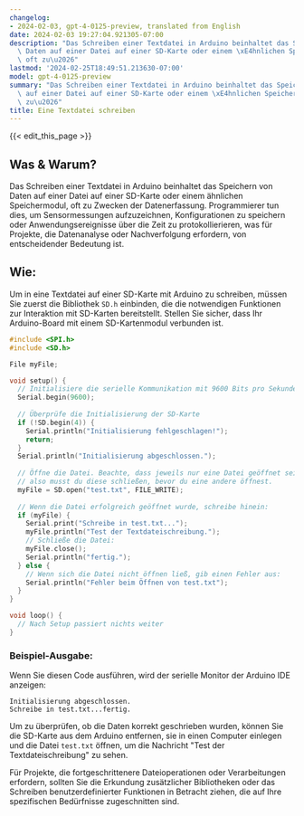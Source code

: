 ```yaml
---
changelog:
- 2024-02-03, gpt-4-0125-preview, translated from English
date: 2024-02-03 19:27:04.921305-07:00
description: "Das Schreiben einer Textdatei in Arduino beinhaltet das Speichern von\
  \ Daten auf einer Datei auf einer SD-Karte oder einem \xE4hnlichen Speichermodul,\
  \ oft zu\u2026"
lastmod: '2024-02-25T18:49:51.213630-07:00'
model: gpt-4-0125-preview
summary: "Das Schreiben einer Textdatei in Arduino beinhaltet das Speichern von Daten\
  \ auf einer Datei auf einer SD-Karte oder einem \xE4hnlichen Speichermodul, oft\
  \ zu\u2026"
title: Eine Textdatei schreiben
---
```


{{< edit_this_page >}}

## Was & Warum?
Das Schreiben einer Textdatei in Arduino beinhaltet das Speichern von Daten auf einer Datei auf einer SD-Karte oder einem ähnlichen Speichermodul, oft zu Zwecken der Datenerfassung. Programmierer tun dies, um Sensormessungen aufzuzeichnen, Konfigurationen zu speichern oder Anwendungsereignisse über die Zeit zu protokollierieren, was für Projekte, die Datenanalyse oder Nachverfolgung erfordern, von entscheidender Bedeutung ist.

## Wie:
Um in eine Textdatei auf einer SD-Karte mit Arduino zu schreiben, müssen Sie zuerst die Bibliothek `SD.h` einbinden, die die notwendigen Funktionen zur Interaktion mit SD-Karten bereitstellt. Stellen Sie sicher, dass Ihr Arduino-Board mit einem SD-Kartenmodul verbunden ist.

```cpp
#include <SPI.h>
#include <SD.h>

File myFile;

void setup() {
  // Initialisiere die serielle Kommunikation mit 9600 Bits pro Sekunde:
  Serial.begin(9600);
  
  // Überprüfe die Initialisierung der SD-Karte
  if (!SD.begin(4)) {
    Serial.println("Initialisierung fehlgeschlagen!");
    return;
  }
  Serial.println("Initialisierung abgeschlossen.");
  
  // Öffne die Datei. Beachte, dass jeweils nur eine Datei geöffnet sein kann,
  // also musst du diese schließen, bevor du eine andere öffnest.
  myFile = SD.open("test.txt", FILE_WRITE);
  
  // Wenn die Datei erfolgreich geöffnet wurde, schreibe hinein:
  if (myFile) {
    Serial.print("Schreibe in test.txt...");
    myFile.println("Test der Textdateischreibung.");
    // Schließe die Datei:
    myFile.close();
    Serial.println("fertig.");
  } else {
    // Wenn sich die Datei nicht öffnen ließ, gib einen Fehler aus:
    Serial.println("Fehler beim Öffnen von test.txt");
  }
}

void loop() {
  // Nach Setup passiert nichts weiter
}
```

### Beispiel-Ausgabe:
Wenn Sie diesen Code ausführen, wird der serielle Monitor der Arduino IDE anzeigen:
```
Initialisierung abgeschlossen.
Schreibe in test.txt...fertig.
```
Um zu überprüfen, ob die Daten korrekt geschrieben wurden, können Sie die SD-Karte aus dem Arduino entfernen, sie in einen Computer einlegen und die Datei `test.txt` öffnen, um die Nachricht "Test der Textdateischreibung" zu sehen.

Für Projekte, die fortgeschrittenere Dateioperationen oder Verarbeitungen erfordern, sollten Sie die Erkundung zusätzlicher Bibliotheken oder das Schreiben benutzerdefinierter Funktionen in Betracht ziehen, die auf Ihre spezifischen Bedürfnisse zugeschnitten sind.
